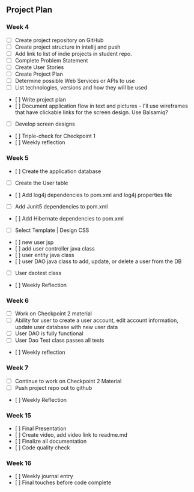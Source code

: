 ## Project Plan
### Week 4
* [ ] Create project repository on GitHub
* [ ] Create project structure in intellij and push
* [ ] Add link to list of indie projects in student repo.
* [ ] Complete Problem Statement
* [ ] Create User Stories
* [ ] Create Project Plan
* [ ] Determine possible Web Services or APIs to use
* [ ] List technologies, versions and how they will be used
*	 [ ] Write project plan
*	 [ ] Document application flow in text and pictures - I'll use wireframes that have clickable links for the screen design. Use Balsamiq?
*	[ ] Develop screen designs
*	 [ ] Triple-check for Checkpoint 1
*	 [ ] Weekly reflection  

### Week 5
*	 [ ] Create the application database
*	[ ] Create the User table
*	 [ ] Add log4j dependencies to pom.xml and log4j properties file
*	[ ] Add Junit5 dependencies to pom.xml
*	 [ ] Add Hibernate dependencies to pom.xml
* [ ] Select Template | Design CSS
*	 [ ] new user jsp
*	 [ ] add user controller java class
*	 [ ] user entity java class
*	 [ ] user DAO java class to add, update, or delete a user from the DB
*	[ ] User daotest class
*	 [ ] Weekly Reflection

### Week 6
*	[ ] Work on Checkpoint 2 material
*	[ ] Ability for user to create a user account, edit account information, update user database with new user data
*	[ ] User DAO is fully functional
*	[ ] User Dao Test class passes all tests
*	 [ ] Weekly reflection

### Week 7
*	[ ] Continue to work on Checkpoint 2 Material
*	[ ] Push project repo out to github
*	 [ ] Weekly Reflection

### Week 15
*	 [ ] Final Presentation
*	 [ ] Create video, add video link to readme.md
*	 [ ] Finalize all documentation
*	 [ ] Code quality check

### Week 16
*	 [ ] Weekly journal entry
*	 [ ] Final touches before code complete